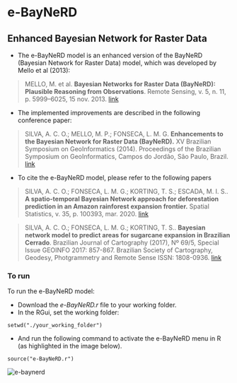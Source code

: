 # e-BayNeRD
## Enhanced Bayesian Network for Raster Data

- The e-BayNeRD model is an enhanced version of the BayNeRD (Bayesian Network for Raster Data) model, which was developed by Mello et al (2013): 
> MELLO, M. et al. **Bayesian Networks for Raster Data (BayNeRD): Plausible Reasoning from Observations**. Remote Sensing, v. 5, n. 11, p. 5999–6025, 15 nov. 2013. [link](https://doi.org/10.3390/rs5115999)

- The implemented improvements are described in the following conference paper:
> SILVA, A. C. O.; MELLO, M. P.; FONSECA, L. M. G. **Enhancements to the Bayesian Network for Raster Data (BayNeRD).** XV Brazilian Symposium on GeoInformatics (2014). Proceedings of the Brazilian Symposium on GeoInformatics, Campos do Jordão, São Paulo, Brazil.  [link](http://www.geoinfo.info/proceedings_geoinfo2014.split/Paper12-F-p24.pdf)

- To cite the e-BayNeRD model, please refer to the following papers 
> SILVA, A. C. O.; FONSECA, L. M. G.; KORTING, T. S.; ESCADA, M. I. S.. **A spatio-temporal Bayesian Network approach for deforestation prediction in an Amazon rainforest expansion frontier.** Spatial Statistics, v. 35, p. 100393, mar. 2020. [link](https://www.sciencedirect.com/science/article/pii/S2211675319301447)

> SILVA, A. C. O.; FONSECA, L. M. G.; KORTING, T. S.. **Bayesian network model to predict areas for sugarcane expansion in Brazilian Cerrado**. Brazilian Journal of Cartography (2017), Nº 69/5, Special Issue GEOINFO 2017: 857-867. Brazilian Society of Cartography, Geodesy, Photgrammetry and Remote Sense ISSN: 1808-0936. [link](https://www.researchgate.net/publication/323783578_BAYESIAN_NETWORK_MODEL_TO_PREDICT_AREAS_FOR_SUGARCANE_EXPANSION_IN_BRAZILIAN_CERRADO)


### **To run**
To run the e-BayNeRD model:
- Download the *e-BayNeRD.r* file to your working folder.
- In the RGui, set the working folder:
```
setwd("./your_working_folder")
```
- And run the following command to activate the e-BayNeRD menu in R (as highlighted in the image below). 
```
source("e-BayNeRD.r")
```
![e-baynerd](https://user-images.githubusercontent.com/37545308/38310835-f20eba0c-37f3-11e8-96f0-6f45ead6c38e.PNG)
